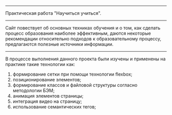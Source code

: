 ----
Практическая работа "Научиться учиться".

----
Сайт повествует об основных техниках обучения и о том, как сделать процесс образования наиболее эффективным, даются некоторые рекомендации относительно подходов к образовательному процессу, предлагаются полезные источники информации. 

----
В процессе выполнения данного проекта были изучены и применены на практике такие технологии как:

1. формирование сетки при помощи технологии flexbox;
2. позиционирование элементов;
3. формирование классов и файловой структуры согласно методологии БЭМ;
4. анимация элементов страницы;
4. интеграция видео на страницу;
5. использование семантических тегов;